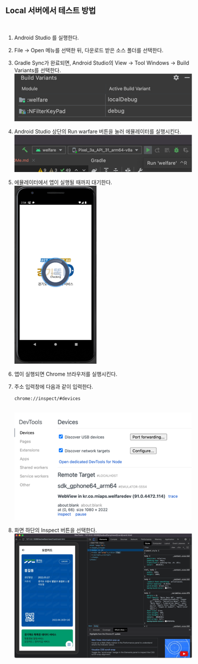 ## Local 서버에서 테스트 방법
<br>

1. Android Studio 를 실행한다.<p>

2. File -> Open 메뉴를 선택한 뒤, 다운로드 받은 소스 폴더를 선택한다.<p>

3. Gradle Sync가 완료되면, Android Studio의 View -> Tool Windows -> Build Variants를 선택한다.
   <br>![Build Variants](./img/build_variants.png)

<p>

4. Android Studio 상단의 Run warfare 버튼을 눌러 에뮬레이터를 실행시킨다.
   <br>![Build Variants](./img/run_walfare.png)
   <p>

   

5. 에뮬레이터에서 앱이 실행될 때까지 대기한다.
   <br>![Build Variants](./img/emulator.png)
   <p>

6. 앱이 실행되면 Chrome 브라우저를 실행시킨다.<p>

7. 주소 입력창에 다음과 같이 입력한다.
   ```
   chrome://inspect/#devices
   ```
   <br>![Build Variants](./img/chrome_device.png)

   <p>
     
   </p>

   

8. 화면 하단의 Inspect 버튼을 선택한다.
    <br>![Build Variants](./img/chrome_debugger.png)

   

   

